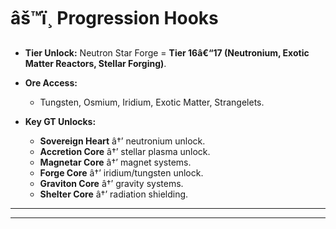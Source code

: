 ﻿# âš™ï¸ Progression Hooks

- **Tier Unlock:** Neutron Star Forge = **Tier 16â€“17 (Neutronium, Exotic Matter Reactors, Stellar Forging)**.
- **Ore Access:**

  - Tungsten, Osmium, Iridium, Exotic Matter, Strangelets.

- **Key GT Unlocks:**

  - **Sovereign Heart** â†’ neutronium unlock.
  - **Accretion Core** â†’ stellar plasma unlock.
  - **Magnetar Core** â†’ magnet systems.
  - **Forge Core** â†’ iridium/tungsten unlock.
  - **Graviton Core** â†’ gravity systems.
  - **Shelter Core** â†’ radiation shielding.

---

---
